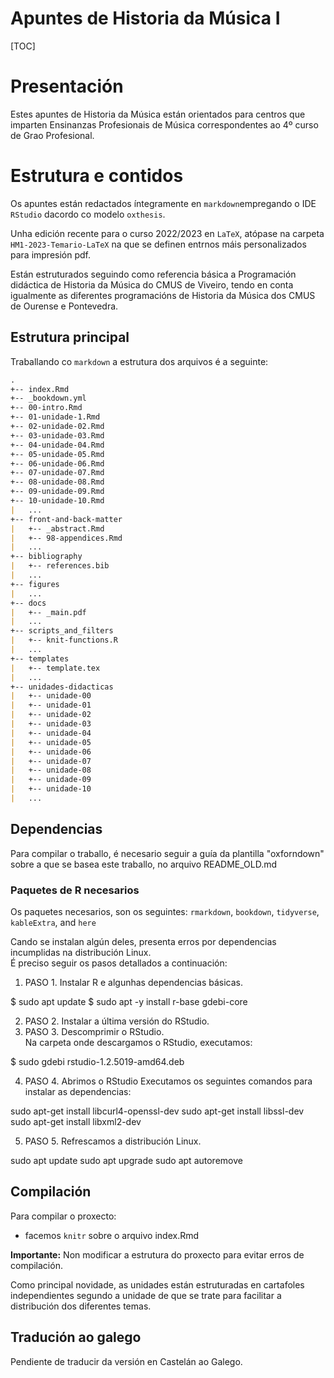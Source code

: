 # Apuntes de Historia da Música I

[TOC]

# Presentación

Estes apuntes de Historia da Música están orientados para centros que imparten Ensinanzas Profesionais de Música correspondentes ao 4º curso de Grao Profesional.

# Estrutura e contidos

Os apuntes están redactados íntegramente en `markdown`empregando o IDE `RStudio` dacordo co modelo `oxthesis`.

Unha edición recente para o curso 2022/2023 en `LaTeX`, atópase na carpeta `HM1-2023-Temario-LaTeX` na que se definen entrnos máis personalizados para impresión pdf. 

Están estruturados seguindo como referencia básica a Programación didáctica de Historia da Música do CMUS de Viveiro, tendo en conta igualmente as diferentes programacións de Historia da Música dos CMUS de Ourense e Pontevedra.

## Estrutura principal

Traballando co `markdown` a estrutura dos arquivos é a seguinte:

```markdown
.
+-- index.Rmd
+-- _bookdown.yml
+-- 00-intro.Rmd
+-- 01-unidade-1.Rmd
+-- 02-unidade-02.Rmd
+-- 03-unidade-03.Rmd
+-- 04-unidade-04.Rmd
+-- 05-unidade-05.Rmd
+-- 06-unidade-06.Rmd
+-- 07-unidade-07.Rmd
+-- 08-unidade-08.Rmd
+-- 09-unidade-09.Rmd
+-- 10-unidade-10.Rmd
|   ...
+-- front-and-back-matter
|   +-- _abstract.Rmd
|   +-- 98-appendices.Rmd
|   ...
+-- bibliography
|   +-- references.bib
|   ...
+-- figures
|   ...
+-- docs
|   +-- _main.pdf
|   ...
+-- scripts_and_filters
|   +-- knit-functions.R
|   ...
+-- templates
|   +-- template.tex
|   ...
+-- unidades-didacticas
|   +-- unidade-00
|   +-- unidade-01
|   +-- unidade-02
|   +-- unidade-03
|   +-- unidade-04
|   +-- unidade-05
|   +-- unidade-06
|   +-- unidade-07
|   +-- unidade-08
|   +-- unidade-09
|   +-- unidade-10
|   ...
```
## Dependencias

Para compilar o traballo, é necesario seguir a guía da plantilla "oxforndown" sobre a que se basea este traballo, no arquivo README_OLD.md

### Paquetes de R necesarios

Os paquetes necesarios, son os seguintes: `rmarkdown`, `bookdown`, `tidyverse`, `kableExtra`, and `here`

Cando se instalan algún deles, presenta erros por dependencias incumplidas na distribución Linux.  
É preciso seguir os pasos detallados a continuación:

1. PASO 1. Instalar R e algunhas dependencias básicas.

  $ sudo apt update
  $ sudo apt -y install r-base gdebi-core

2.  PASO 2. Instalar a última versión do RStudio.
3.  PASO 3. Descomprimir o RStudio.  
  Na carpeta onde descargamos o RStudio, executamos:

  $ sudo gdebi rstudio-1.2.5019-amd64.deb

4. PASO 4. Abrimos o RStudio
  Executamos os seguintes comandos para instalar as dependencias:
  
  sudo apt-get install libcurl4-openssl-dev
  sudo apt-get install libssl-dev
  sudo apt-get install libxml2-dev
  
5. PASO 5. Refrescamos a distribución Linux.  

  sudo apt update
  sudo apt upgrade
  sudo apt autoremove

## Compilación

Para compilar o proxecto: 
- facemos `knitr` sobre o arquivo index.Rmd

**Importante:**
Non modificar a estrutura do proxecto para evitar erros de compilación.  

Como principal novidade, as unidades están estruturadas en cartafoles independientes segundo a unidade de que se trate para facilitar a distribución dos diferentes temas.

## Tradución ao galego

Pendiente de traducir da versión en Castelán ao Galego.
